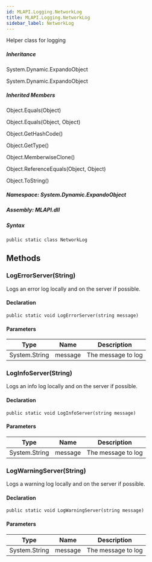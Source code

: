 ```yaml
---  
id: MLAPI.Logging.NetworkLog
title: MLAPI.Logging.NetworkLog
sidebar_label: NetworkLog
---
```


<div class="markdown level0 summary">

Helper class for logging

</div>

<div class="markdown level0 conceptual">

</div>

<div class="inheritance">

##### Inheritance

<div class="level0">

System.Dynamic.ExpandoObject

</div>

<div class="level1">

System.Dynamic.ExpandoObject

</div>

</div>

<div class="inheritedMembers">

##### Inherited Members

<div>

Object.Equals(Object)

</div>

<div>

Object.Equals(Object, Object)

</div>

<div>

Object.GetHashCode()

</div>

<div>

Object.GetType()

</div>

<div>

Object.MemberwiseClone()

</div>

<div>

Object.ReferenceEquals(Object, Object)

</div>

<div>

Object.ToString()

</div>

</div>

##### **Namespace**: System.Dynamic.ExpandoObject

##### **Assembly**: MLAPI.dll

##### Syntax

    public static class NetworkLog

## Methods 

### LogErrorServer(String)

<div class="markdown level1 summary">

Logs an error log locally and on the server if possible.

</div>

<div class="markdown level1 conceptual">

</div>

#### Declaration

    public static void LogErrorServer(string message)

#### Parameters

| Type          | Name    | Description        |
|---------------|---------|--------------------|
| System.String | message | The message to log |

### LogInfoServer(String)

<div class="markdown level1 summary">

Logs an info log locally and on the server if possible.

</div>

<div class="markdown level1 conceptual">

</div>

#### Declaration

    public static void LogInfoServer(string message)

#### Parameters

| Type          | Name    | Description        |
|---------------|---------|--------------------|
| System.String | message | The message to log |

### LogWarningServer(String)

<div class="markdown level1 summary">

Logs a warning log locally and on the server if possible.

</div>

<div class="markdown level1 conceptual">

</div>

#### Declaration

    public static void LogWarningServer(string message)

#### Parameters

| Type          | Name    | Description        |
|---------------|---------|--------------------|
| System.String | message | The message to log |
